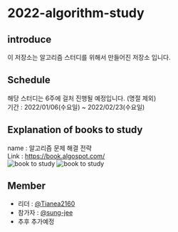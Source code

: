 # 2022-algorithm-study

introduce
---
이 저장소는 알고리즘 스터디를 위해서 만들어진 저장소 입니다.

Schedule
---
해당 스터디는 6주에 걸처 진행될 예정입니다. (명절 제외)<br>
기간 : 2022/01/06(수요일) ~ 2022/02/23(수요일)

Explanation of books to study
---
name : 알고리즘 문제 해결 전략<br>
Link : https://book.algospot.com/
<br>
![book to study](https://book.algospot.com/static/img/cover1-small.png) ![book to study](https://book.algospot.com/static/img/cover2-small.png)

Member
---
+ 리더 : [@Tianea2160](https://github.com/tianea2160)
+ 참가자 : [@sung-jee](https://github.com/kim-sung-jee)
+ 추후 추가예정
